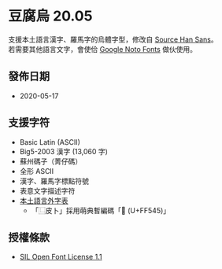 # 豆腐烏 20.05

支援本土語言漢字、羅馬字的烏體字型，修改自 [Source Han Sans](https://github.com/adobe-fonts/source-han-sans)。  
若需要其他語言文字，會使佮 [Google Noto Fonts](https://www.google.com/get/noto/) 做伙使用。

## 發佈日期

- 2020-05-17

## 支援字符

- Basic Latin (ASCII)
- Big5-2003 漢字 (13,060 字)
- 蘇州碼子（菁仔碼）
- 全形 ASCII
- 漢字、羅馬字標點符號
- 表意文字描述字符
- [本土語言外字表](https://tauhu.tw/gua-ji-pio/)
	- 「⿺皮卜」採用萌典暫編碼「󿕅 (U+FF545)」

## 授權條款

- [SIL Open Font License 1.1](https://scripts.sil.org/OFL)